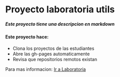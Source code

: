 # Proyecto laboratoria utils

##### Este proyecto tiene una descripcion en **markdown**

#### Este proyecto hace:

* Clona los proyectos de las estudiantes
* Abre las gh-pages automaticamente
* Revisa que repositorios remotos existan

Para mas informacion: [Ir a Laboratoria](http://www.laboratoria.la)
